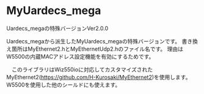 # MyUardecs_mega
Uardecs_megaの特殊バージョンVer2.0.0

  Uardecs_megaから派生したMyUardecs_megaの特殊バージョンです。
  書き換え箇所はMyEthernet2.hとMyEthernetUdp2.hのファイル名です。
  理由はW5500の内蔵MACアドレス設定機能を有効にするためです。
    
　このライブラリはWiz550ioに対応してカスタマイズされたMyEthernet2(https://github.com/H-Kurosaki/MyEthernet2)を使用します。
  W5500を使用した他のシールドにも使えます。 
